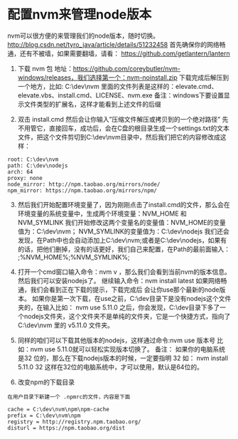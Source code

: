 # 配置nvm来管理node版本
nvm可以很方便的来管理我们的node版本，随时切换。
http://blog.csdn.net/tyro_java/article/details/51232458
首先确保你的网络畅通，还有不被墙，如果需要翻墙，请看：
https://github.com/getlantern/lantern

1. 下载 nvm 包 地址：https://github.com/coreybutler/nvm-windows/releases，我们选择第一个：nvm-noinstall.zip 下载完成后解压到一个地方，比如: C:\dev\nvm 里面的文件列表是这样的：elevate.cmd、elevate.vbs、install.cmd、LICENSE、nvm.exe
备注：windows下要设置显示文件类型的扩展名，这样才能看到上述文件的后缀

2. 双击 install.cmd 然后会让你输入”压缩文件解压或拷贝到的一个绝对路径” 先不用管它，直接回车，成功后，会在C盘的根目录生成一个settings.txt的文本文件，把这个文件剪切到C:\dev\nvm目录中，然后我们把它的内容修改成这样：
```
root: C:\dev\nvm
path: C:\dev\nodejs
arch: 64
proxy: none
node_mirror: http://npm.taobao.org/mirrors/node/
npm_mirror: https://npm.taobao.org/mirrors/npm/
```
3. 然后我们开始配置环境变量了，因为刚刚点击了install.cmd的文件，那么会在环境变量的系统变量中，生成两个环境变量：NVM_HOME 和 NVM_SYMLINK 我们开始修改这两个变量名的变量值：NVM_HOME的变量值为：C:\dev\nvm； NVM_SYMLINK的变量值为：C:\dev\nodejs
我们还会发现，在Path中也会自动添加上C:\dev\nvm;或者是C:\dev\nodejs，如果有的话，把他们删掉，没有的话更好，我们自己来配置，在Path的最前面输入： ;%NVM_HOME%;%NVM_SYMLINK%;

4. 打开一个cmd窗口输入命令：nvm v ，那么我们会看到当前nvm的版本信息。然后我们可以安装nodejs了。
继续输入命令：nvm install latest 如果网络畅通，我们会看到正在下载的提示，下载完成后 会让你use那个最新的node版本。
如果你是第一次下载，在use之前，C:\dev目录下是没有nodejs这个文件夹的，在输入比如： nvm use 5.11.0 之后，你会发现，C:\dev目录下多了一个nodejs文件夹，这个文件夹不是单纯的文件夹，它是一个快捷方式，指向了 C:\dev\nvm 里的 v5.11.0 文件夹。

5. 同样的咱们可以下载其他版本的nodejs，这样通过命令:nvm use 版本号 比如：nvm use 5.11.0就可以轻松实现版本切换了。
备注： 如果你的电脑系统是32 位的，那么在下载nodejs版本的时候，一定要指明 32 如： nvm install 5.11.0 32 这样在32位的电脑系统中，才可以使用，默认是64位的。

6. 改变npm的下载目录

```
在用户目录下新建一个 .npmrc的文件，内容是下面

cache = C:\dev\nvm\npm\npm-cache
prefix = C:\dev\nvm\npm
registry = http://registry.npm.taobao.org/
disturl = https://npm.taobao.org/dist


```